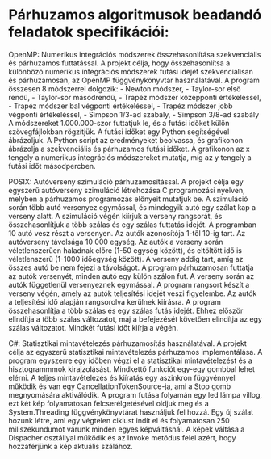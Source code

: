 # Párhuzamos algoritmusok beadandó feladatok specifikációi:
OpenMP: Numerikus integrációs módszerek összehasonlítása szekvenciális és párhuzamos futtatással.
        A projekt célja, hogy összehasonlítsa a különböző numerikus integrációs módszerek futási idejét szekvenciálisan és párhuzamosan, az OpenMP függvénykönyvtár
        használatával. A program összesen 8 módszerrel dolgozik:
        - Newton módszer,
        - Taylor-sor első rendű,
        - Taylor-sor másodrendű,
        - Trapéz módszer középponti értékeléssel,
        - Trapéz módszer bal végponti értékeléssel,
        - Trapéz módszer jobb végponti értékeléssel,
        - Simpson 1/3-ad szabály,
        - Simpson 3/8-ad szabály
        A módszereket 1.000.000-szor futtatjuk le, és a futási időket külön szövegfájlokban rögzítjük. A futási időket egy Python segítségével ábrázoljuk. A Python
        script az eredményeket beolvassa, és grafikonon ábrázolja a szekvenciális és párhuzamos futási időket. A grafikonon az x tengely a numerikus integrációs
        módszereket mutatja, míg az y tengely a futási időt másodpercben.

POSIX: Autóverseny szimuláció párhuzamosítással.
       A projekt célja egy egyszerű autóverseny szimuláció létrehozása C programozási nyelven, melyben a párhuzamos programozás előnyeit mutatjuk be. A szimuláció során
       több autó versenyez egymással, és mindegyik autó egy szálat kap a verseny alatt. A szimuláció végén kiírjuk a verseny rangsorát, és összehasonlítjuk a több szálas
       és egy szálas futtatás idejét. A programban 10 autó vesz részt a versenyen. Az autók azonosítója 1-től 10-ig tart. Az autóverseny távolsága 10 000 egység. Az
       autók a verseny során véletlenszerűen haladnak előre (1-50 egység között), és eltöltött idő is véletlenszerű (1-1000 időegység között). A verseny addig tart, amíg
       az összes autó be nem fejezi a távolságot. A program párhuzamosan futtatja az autók versenyét, minden autó egy külön szálon fut. A verseny során az autók
       függetlenül versenyeznek egymással. A program rangsort készít a verseny végén, amely az autók teljesítési idejét veszi figyelembe. Az autók a teljesítési idő
       alapján rangsorolva kerülnek kiírásra. A program összehasonlítja a több szálas és egy szálas futás idejét. Ehhez először elindítja a több szálas változatot, maj
       a befejezését követően elindítja az egy szálas változatot. Mindkét futási időt kiírja a végén.

C#: Statisztikai mintavételezés párhuzamosítás használatával.
    A projekt célja az egyszerű statisztikai mintavételezés párhuzamos implementálása. A program egyszerre egy időben végzi el a statisztikai mintavételezést és a
    hisztogrammmok kirajzolásást. Mindkettő funkciót egy-egy gombbal lehet elérni. A teljes mintavételezés és kiíratás egy aszinkron függvénnyel működik és van egy
    CancellationTokenSource-ja, ami a Stop gomb megnyomására aktiválódik. A program futása folyamán egy led lámpa villog, ezt két kép folyamatosan felcserélgetésével
    oldjuk meg és a System.Threading függvénykönyvtárat használjuk fel hozzá. Egy új szálat hozunk létre, ami egy végtelen ciklust indít el és folyamatosan 250
    miliszekundumot várunk minden egyes képváltásnál. A képek váltása a Dispacher osztállyal működik és az Invoke metódus felel azért, hogy hozzáférjünk a kép aktuális
    szálához.
